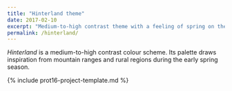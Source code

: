 ```yaml
---
title: "Hinterland theme"
date: 2017-02-10
excerpt: "Medium-to-high contrast theme with a feeling of spring on the mountain side."
permalink: /hinterland/
---
```

*Hinterland* is a medium-to-high contrast colour scheme. Its palette draws inspiration from mountain ranges and rural regions during the early spring season.

{% include prot16-project-template.md %}
